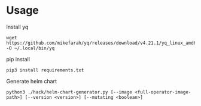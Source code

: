 # Usage

Install yq
```
wget https://github.com/mikefarah/yq/releases/download/v4.21.1/yq_linux_amd64 -O ~/.local/bin/yq
```

pip install 
```
pip3 install requirements.txt
```

Generate helm chart 
```
python3 ./hack/helm-chart-generator.py [--image <full-operator-image-path>] [--version <version>] [--mutating <boolean>]
```